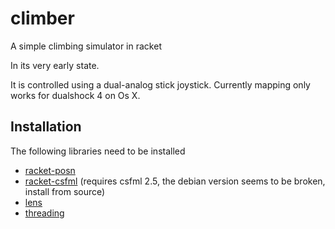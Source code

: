 # climber
A simple climbing simulator in racket

In its very early state.

It is controlled using a dual-analog stick joystick. Currently mapping only works for dualshock 4 on Os X.

## Installation
The following libraries need to be installed

- [racket-posn](https://docs.racket-lang.org/posn/index.html)
- [racket-csfml](https://github.com/massung/racket-csfml) (requires csfml 2.5, the debian version seems to be broken, install from source)
- [lens](https://docs.racket-lang.org/lens/index.html)
- [threading](https://docs.racket-lang.org/threading/index.html?q=threading)
